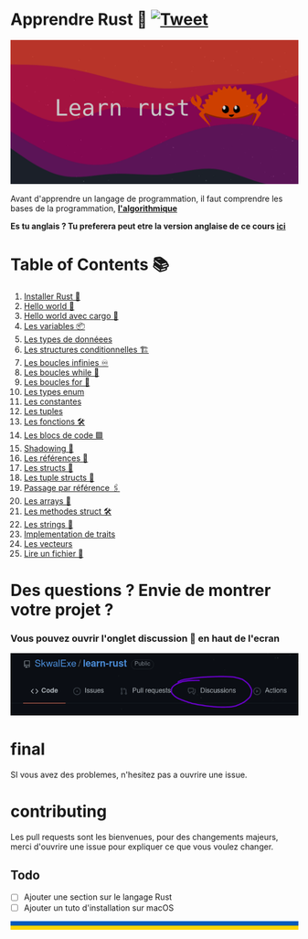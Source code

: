 # Apprendre Rust 🦀 [![Tweet](https://img.shields.io/twitter/url/http/shields.io.svg?style=social)](https://twitter.com/intent/tweet?url=https%3A%2F%2Fgithub.com%2FSkwalExe%2Flearn-rust&text=Je%20suis%20en%20train%20d%27apprendre%20Rust%20!&via=skwalexe)


![banner](images/banner.png)

Avant d'apprendre un langage de programmation, il faut comprendre les bases de la programmation, [**l'algorithmique**](https://www.youtube.com/watch?v=kk6YbA5I-Iw&list=PL2aehqZh72Lumvy4tSekr6Rzcgwn15MLI)

**Es tu anglais ? Tu preferera peut etre la version anglaise de ce cours [ici](https://github.com/SkwalExe/learn-rust)**

# Table of Contents 📚

1. [Installer Rust 🦀](cours/installer-rust)
1. [Hello world 👋](cours/hello-world)
1. [Hello world avec cargo 🚢](cours/hello-world-cargo)
1. [Les variables 📦](cours/les-variables)
1. [Les types de donnéees](cours/les-types-de-donnees)
1. [Les structures conditionnelles 🏗](cours/les-structures-conditionnelles)
1. [Les boucles infinies ♾️](cours/les-boucles-infinies)
1. [Les boucles while 🔁](cours/les-boucles-while)
1. [Les boucles for 🔢](cours/les-boucles-for)
1. [Les types enum](cours/les-types-enum)
1. [Les constantes ](cours/les-constantes)
1. [Les tuples](cours/les-tuples)
1. [Les fonctions 🛠️](cours/les-fonctions)
1. [Les blocs de code 🟪️](cours/les-blocs-de-code)
1. [Shadowing 👥](cours/shadowing)
1. [Les références 🔗](cours/les-references)
1. [Les structs 🧱](cours/les-structs)
1. [Les tuple structs 🧱](cours/les-tuple-structs)
1. [Passage par référence 🖇️](cours/passage-par-reference)
1. [Les arrays 📜](cours/les-arrays)
1. [Les methodes struct 🛠️](cours/les-methodes-struct)
1. [Les strings 📝](cours/les-strings)
1. [Implementation de traits](cours/implementation-de-traits)
1. [Les vecteurs](cours/les-vecteurs)
1. [Lire un fichier 📖](cours/lire-un-fichier)

# Des questions ? Envie de montrer votre projet ? 

### **Vous pouvez ouvrir l'onglet discussion 💬 en haut de l'ecran**

![discussion](images/discussions.png)

# final

SI vous avez des problemes, n'hesitez pas a ouvrire une issue.

# contributing

Les pull requests sont les bienvenues, pour des changements majeurs, merci d'ouvrire une issue pour expliquer ce que vous voulez changer. 

## Todo

- [ ] Ajouter une section sur le langage Rust   
- [ ] Ajouter un tuto d'installation sur macOS

<a href="https://github.com/SkwalExe#ukraine"><img src="https://raw.githubusercontent.com/SkwalExe/SkwalExe/main/ukraine.jpg" width="100%" height="15px" /></a>